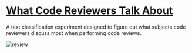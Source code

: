 # [What Code Reviewers Talk About](https://zir0-93.github.io/2018/github-code-reviews/)

A text classification experiment designed to figure out what subjects code reviewers discuss most when performing code reviews.

![review](https://zir0-93.github.io/images/i-was-told-there-would-be-a-review.jpg)


